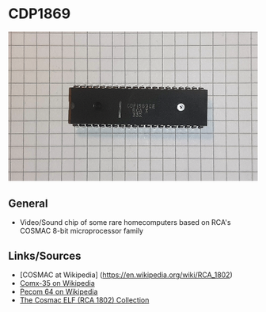 # CDP1869

<img src="CDP1869.png" width="600">

## General

- Video/Sound chip of some rare homecomputers based on RCA's COSMAC 8-bit microprocessor family

## Links/Sources
- [COSMAC at Wikipedia] (https://en.wikipedia.org/wiki/RCA_1802)
- [Comx-35 on Wikipedia](https://en.wikipedia.org/wiki/Comx-35)
- [Pecom 64 on Wikipedia](https://en.wikipedia.org/wiki/Pecom_64)
- [The Cosmac ELF (RCA 1802) Collection](https://archive.org/details/RCA_cdp_1802_information_collection)
